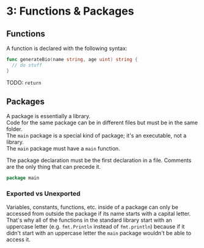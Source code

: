 # 3: Functions & Packages
## Functions
A function is declared with the following syntax:

```go
func generateBio(name string, age uint) string {
  // do stuff
}
```

TODO: `return`

## Packages
A package is essentially a library.  
Code for the same package can be in different files but must be in the same folder.  
The `main` package is a special kind of package; it's an executable, not a library.  
The `main` package must have a `main` function.

The package declaration must be the first declaration in a file. Comments are the only thing that can precede it.

```go
package main
```

### Exported vs Unexported
Variables, constants, functions, etc. inside of a package can only be accessed from outside the package if its name starts
with a capital letter. That's why all of the functions in the standard library start with an uppercase letter (e.g. `fmt.Println`
instead of `fmt.println`) because if it didn't start with an uppercase letter the `main` package wouldn't be able to access it.
